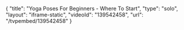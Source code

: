 {
    "title": "Yoga Poses For Beginners - Where To Start",
    "type": "solo",
    "layout": "iframe-static",
    "videoId": "139542458",
    "url": "\/tvpembed\/139542458"
}